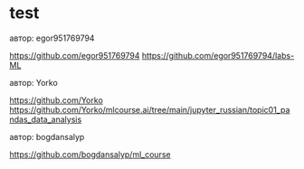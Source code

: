 # test

автор: egor951769794

https://github.com/egor951769794
https://github.com/egor951769794/labs-ML



автор: Yorko

https://github.com/Yorko
https://github.com/Yorko/mlcourse.ai/tree/main/jupyter_russian/topic01_pandas_data_analysis



автор: bogdansalyp

https://github.com/bogdansalyp/ml_course
